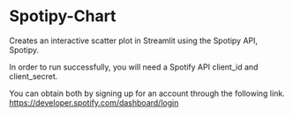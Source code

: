 # Spotipy-Chart
Creates an interactive scatter plot in Streamlit using the Spotipy API, Spotipy.



In order to run successfully, you will need a Spotify API client_id and client_secret.

You can obtain both by signing up for an account through the following link.
https://developer.spotify.com/dashboard/login
